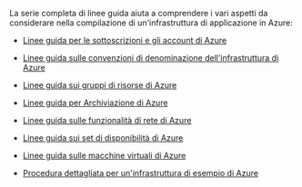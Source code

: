 La serie completa di linee guida aiuta a comprendere i vari aspetti da considerare nella compilazione di un'infrastruttura di applicazione in Azure:

- [Linee guida per le sottoscrizioni e gli account di Azure](../articles/virtual-machines/virtual-machines-windows-infrastructure-subscription-accounts-guidelines.md)
- [Linee guida sulle convenzioni di denominazione dell'infrastruttura di Azure](../articles/virtual-machines/virtual-machines-windows-infrastructure-naming-guidelines.md)
- [Linee guida sui gruppi di risorse di Azure](../articles/virtual-machines/virtual-machines-windows-infrastructure-resource-groups-guidelines.md)
- [Linee guida per Archiviazione di Azure](../articles/virtual-machines/virtual-machines-windows-infrastructure-storage-solutions-guidelines.md)
- [Linee guida sulle funzionalità di rete di Azure](../articles/virtual-machines/virtual-machines-windows-infrastructure-networking-guidelines.md)
- [Linee guida sui set di disponibilità di Azure](../articles/virtual-machines/virtual-machines-windows-infrastructure-availability-sets-guidelines.md)
- [Linee guida sulle macchine virtuali di Azure](../articles/virtual-machines/virtual-machines-windows-infrastructure-virtual-machine-guidelines.md)

- [Procedura dettagliata per un'infrastruttura di esempio di Azure](../articles/virtual-machines/virtual-machines-windows-infrastructure-example.md)

<!---HONumber=AcomDC_0706_2016-->